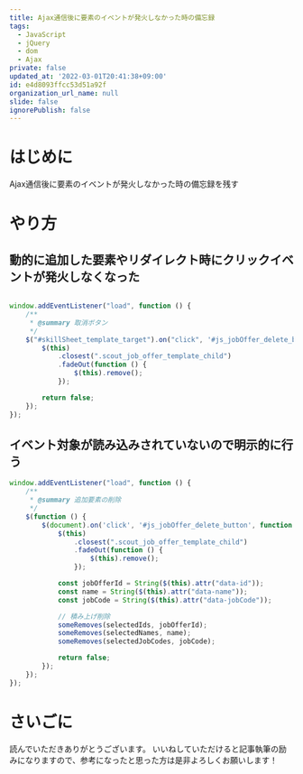 ```yaml
---
title: Ajax通信後に要素のイベントが発火しなかった時の備忘録
tags:
  - JavaScript
  - jQuery
  - dom
  - Ajax
private: false
updated_at: '2022-03-01T20:41:38+09:00'
id: e4d8093ffcc53d51a92f
organization_url_name: null
slide: false
ignorePublish: false
---
```

# はじめに

Ajax通信後に要素のイベントが発火しなかった時の備忘録を残す

# やり方

## 動的に追加した要素やリダイレクト時にクリックイベントが発火しなくなった

```javascript:sample.js

window.addEventListener("load", function () {
    /**
     * @summary 取消ボタン
     */
    $("#skillSheet_template_target").on("click", '#js_jobOffer_delete_button', function () {
        $(this)
            .closest(".scout_job_offer_template_child")
            .fadeOut(function () {
                $(this).remove();
            });

        return false;
    });
});
```

## イベント対象が読み込みされていないので明示的に行う

```javascript
window.addEventListener("load", function () {
    /**
     * @summary 追加要素の削除
     */
    $(function () {
        $(document).on('click', '#js_jobOffer_delete_button', function () {
            $(this)
                .closest(".scout_job_offer_template_child")
                .fadeOut(function () {
                    $(this).remove();
                });

            const jobOfferId = String($(this).attr("data-id"));
            const name = String($(this).attr("data-name"));
            const jobCode = String($(this).attr("data-jobCode"));

            // 積み上げ削除
            someRemoves(selectedIds, jobOfferId);
            someRemoves(selectedNames, name);
            someRemoves(selectedJobCodes, jobCode);

            return false;
        });
    });
});
```

# さいごに
読んでいただきありがとうございます。
いいねしていただけると記事執筆の励みになりますので、参考になったと思った方は是非よろしくお願いします！

